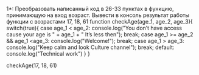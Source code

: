 1*:
Преобразовать написанный код в 26-33 пунктах в функцию, принимающую на вход возраст.
Вывести в консоль результат работы функции с возрастами 17, 18, 61
  function checkAge(age_1, age_2, age_3){
      switch(true){
          case age_1 < age_2: console.log("You don’t have access cause your age is " + age_1 + " It’s less then");
              break;
          case age_1 >= age_2 && age_1 <age_3: console.log("Welcome!");
              break;
          case age_1 > age_3: console.log("Keep calm and look Culture channel");
              break;
          default: console.log("Technical work")
      }
  }
  
  checkAge(17, 18, 61)
